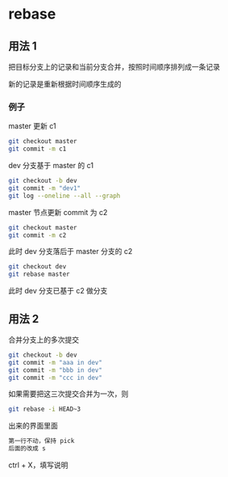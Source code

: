 # rebase

## 用法 1

把目标分支上的记录和当前分支合并，按照时间顺序排列成一条记录

新的记录是重新根据时间顺序生成的

### 例子

master 更新 c1

```sh
git checkout master
git commit -m c1
```

dev 分支基于 master 的 c1

```sh
git checkout -b dev
git commit -m "dev1"
git log --oneline --all --graph
```

master 节点更新 commit 为 c2

```sh
git checkout master
git commit -m c2
```

此时 dev 分支落后于 master 分支的 c2

```sh
git checkout dev
git rebase master
```

此时 dev 分支已基于 c2 做分支

## 用法 2

合并分支上的多次提交

```sh
git checkout -b dev
git commit -m "aaa in dev"
git commit -m "bbb in dev"
git commit -m "ccc in dev"
```

如果需要把这三次提交合并为一次，则

```sh
git rebase -i HEAD~3
```

出来的界面里面

```sh
第一行不动，保持 pick
后面的改成 s
```

ctrl + X，填写说明

